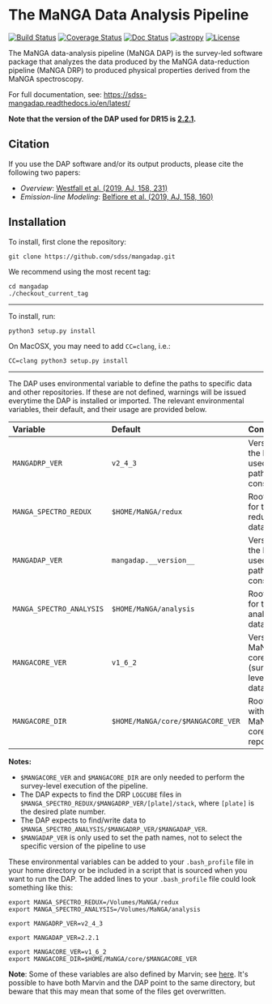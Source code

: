 # The MaNGA Data Analysis Pipeline

[![Build Status](https://github.com/sdss/mangadap/actions/workflows/ci_tests.yml/badge.svg)](https://github.com/sdss/mangadap/actions)
[![Coverage Status](https://coveralls.io/repos/github/sdss/mangadap/badge.svg?branch=master)](https://coveralls.io/github/sdss/mangadap?branch=master)
[![Doc Status](https://readthedocs.org/projects/sdss-mangadap/badge/?version=latest)](https://sdss-mangadap.readthedocs.io/en/latest/)
[![astropy](http://img.shields.io/badge/powered%20by-AstroPy-orange.svg?style=flat)](http://www.astropy.org/)
[![License](https://img.shields.io/github/license/sdss/mangadap)](https://github.com/sdss/mangadap/blob/master/LICENSE.md)

The MaNGA data-analysis pipeline (MaNGA DAP) is the survey-led software
package that analyzes the data produced by the MaNGA data-reduction
pipeline (MaNGA DRP) to produced physical properties derived from the
MaNGA spectroscopy.

For full documentation, see: https://sdss-mangadap.readthedocs.io/en/latest/

**Note that the version of the DAP used for DR15 is [2.2.1](https://github.com/sdss/mangadap/releases/tag/2.2.1).**

## Citation

If you use the DAP software and/or its output products, please cite the following two papers:

 - *Overview*: [Westfall et al. (2019, AJ, 158, 231)](https://ui.adsabs.harvard.edu/abs/2019AJ....158..231W/abstract)
 - *Emission-line Modeling*: [Belfiore et al. (2019, AJ, 158, 160)](https://ui.adsabs.harvard.edu/abs/2019AJ....158..160B/abstract)

## Installation

To install, first clone the repository:

`git clone https://github.com/sdss/mangadap.git`

We recommend using the most recent tag:

```
cd mangadap
./checkout_current_tag
```

----

To install, run:

`python3 setup.py install`

On MacOSX, you may need to add `CC=clang`, i.e.:
   
`CC=clang python3 setup.py install`

----

The DAP uses environmental variable to define the paths to specific data
and other repositories.  If these are not defined, warnings will be
issued everytime the DAP is installed or imported.  The relevant
environmental variables, their default, and their usage are provided
below.

|                 Variable |                           Default |                                       Comments |
|:------------------------ |:--------------------------------- |:---------------------------------------------- |
| `MANGADRP_VER`           | `v2_4_3`                          | Version of the DRP, used for path construction |
| `MANGA_SPECTRO_REDUX`    | `$HOME/MaNGA/redux`               | Root path for the reduced data                 |
| `MANGADAP_VER`           | `mangadap.__version__`            | Version of the DAP, used for path construction |
| `MANGA_SPECTRO_ANALYSIS` | `$HOME/MaNGA/analysis`            | Root path for the analysis data                |
| `MANGACORE_VER`          | `v1_6_2`                          | Version of MaNGA core (survey-level meta data) |
| `MANGACORE_DIR`          | `$HOME/MaNGA/core/$MANGACORE_VER` | Root path with the MaNGA core repository       |

**Notes:**
 - `$MANGACORE_VER` and `$MANGACORE_DIR` are only needed to perform the
   survey-level execution of the pipeline.
 - The DAP expects to find the DRP `LOGCUBE` files in
   `$MANGA_SPECTRO_REDUX/$MANGADRP_VER/[plate]/stack`, where `[plate]`
   is the desired plate number.
 - The DAP expects to find/write data to
   `$MANGA_SPECTRO_ANALYSIS/$MANGADRP_VER/$MANGADAP_VER`.
 - `$MANGADAP_VER` is only used to set the path names, not to select the
   specific version of the pipeline to use

These environmental variables can be added to your `.bash_profile` file
in your home directory or be included in a script that is sourced when
you want to run the DAP.  The added lines to your `.bash_profile` file
could look something like this:

```
export MANGA_SPECTRO_REDUX=/Volumes/MaNGA/redux
export MANGA_SPECTRO_ANALYSIS=/Volumes/MaNGA/analysis

export MANGADRP_VER=v2_4_3

export MANGADAP_VER=2.2.1

export MANGACORE_VER=v1_6_2
export MANGACORE_DIR=$HOME/MaNGA/core/$MANGACORE_VER
```

**Note**: Some of these variables are also defined by Marvin; see
[here](https://sdss-marvin.readthedocs.io/en/stable/installation.html).
It's possible to have both Marvin and the DAP point to the same
directory, but beware that this may mean that some of the files get
overwritten.




